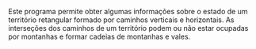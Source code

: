 Este programa permite obter algumas informações sobre o estado de um território
retangular formado por caminhos verticais e horizontais. As interseções dos caminhos
de um território podem ou não estar ocupadas por montanhas e formar cadeias de
montanhas e vales.
